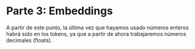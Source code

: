 # Parte 3: Embeddings

A partir de este punto, la última vez que hayamos usado números enteros habrá sido en los tokens, ya que a partir de ahora trabajaremos números decimales (floats).

